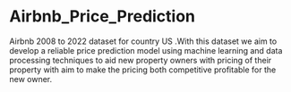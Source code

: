 # Airbnb_Price_Prediction
Airbnb 2008 to 2022 dataset for country US .With this dataset we aim to develop a reliable price prediction model using machine learning and data processing techniques to aid new property owners with pricing of their property with aim to make the pricing both competitive profitable for the new owner.
